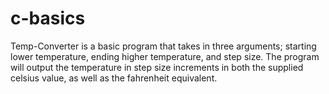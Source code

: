 # c-basics

Temp-Converter is a basic program that takes in three arguments; starting lower temperature, ending higher temperature, and step size. The program will output the temperature in step size increments in both the supplied celsius value, as well as the fahrenheit equivalent.
